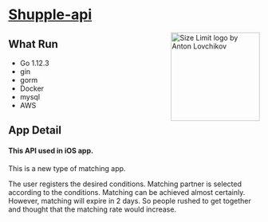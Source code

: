 # [Shupple-api](https://github.com/uma-co82/Shupple-api)

<img src="https://images.unsplash.com/photo-1541278107931-e006523892df?ixlib=rb-1.2.1&ixid=eyJhcHBfaWQiOjEyMDd9&auto=format&fit=crop&w=2851&q=80" align="right"
     title="Size Limit logo by Anton Lovchikov" width="" height="178">


## What Run

* Go 1.12.3
* gin
* gorm
* Docker
* mysql
* AWS

## App Detail

#### This API used in iOS app.
This is a new type of matching app.

The user registers the desired conditions.
Matching partner is selected according to the conditions. Matching can be achieved almost certainly.
However, matching will expire in 2 days.
So people rushed to get together and thought that the matching rate would increase.

